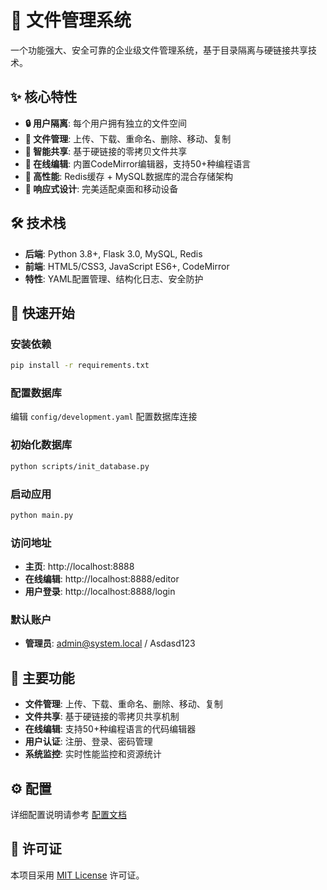 # 📁 文件管理系统

一个功能强大、安全可靠的企业级文件管理系统，基于目录隔离与硬链接共享技术。

## ✨ 核心特性

- **🔒 用户隔离**: 每个用户拥有独立的文件空间
- **📂 文件管理**: 上传、下载、重命名、删除、移动、复制
- **🔗 智能共享**: 基于硬链接的零拷贝文件共享
- **📝 在线编辑**: 内置CodeMirror编辑器，支持50+种编程语言
- **🚀 高性能**: Redis缓存 + MySQL数据库的混合存储架构
- **📱 响应式设计**: 完美适配桌面和移动设备

## 🛠️ 技术栈

- **后端**: Python 3.8+, Flask 3.0, MySQL, Redis
- **前端**: HTML5/CSS3, JavaScript ES6+, CodeMirror
- **特性**: YAML配置管理、结构化日志、安全防护

## 🚀 快速开始

### 安装依赖
```bash
pip install -r requirements.txt
```

### 配置数据库
编辑 `config/development.yaml` 配置数据库连接

### 初始化数据库
```bash
python scripts/init_database.py
```

### 启动应用
```bash
python main.py
```

### 访问地址
- **主页**: http://localhost:8888
- **在线编辑**: http://localhost:8888/editor
- **用户登录**: http://localhost:8888/login

### 默认账户
- **管理员**: admin@system.local / Asdasd123

## 📖 主要功能

- **文件管理**: 上传、下载、重命名、删除、移动、复制
- **文件共享**: 基于硬链接的零拷贝共享机制
- **在线编辑**: 支持50+种编程语言的代码编辑器
- **用户认证**: 注册、登录、密码管理
- **系统监控**: 实时性能监控和资源统计

## ⚙️ 配置

详细配置说明请参考 [配置文档](docs/CONFIGURATION.md)

## 📄 许可证

本项目采用 [MIT License](LICENSE) 许可证。

